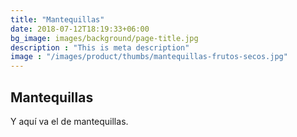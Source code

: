 ```yaml
---
title: "Mantequillas"
date: 2018-07-12T18:19:33+06:00
bg_image: images/background/page-title.jpg
description : "This is meta description"
image : "/images/product/thumbs/mantequillas-frutos-secos.jpg"
---
```


## Mantequillas

Y aquí va el de mantequillas.
